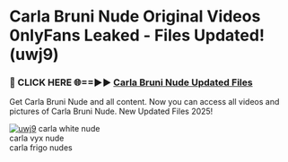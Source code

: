 # Carla Bruni Nude Original Videos 0nlyFans Leaked - Files Updated! (uwj9)

<h3>🔴 CLICK HERE 🌐==►► <a href="https://tinyurl.com/yc6ubb5a" rel="nofollow">Carla Bruni Nude Updated Files</a></h3>

Get Carla Bruni Nude and all content. Now you can access all videos and pictures of Carla Bruni Nude. New Updated Files 2025!

[![uwj9](https://i.imgur.com/7eu0CRL.gif)](https://tinyurl.com/yc6ubb5a)
carla white nude<br>
carla vyx nude<br>
carla frigo nudes